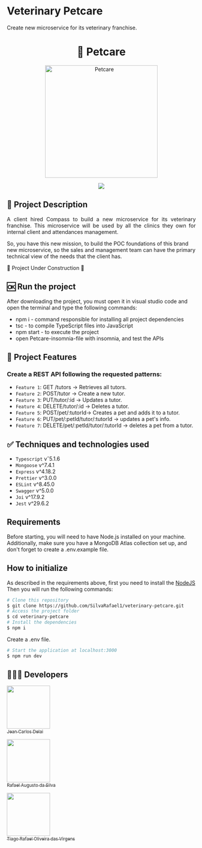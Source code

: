 # Veterinary Petcare
Create new microservice for its veterinary franchise. 

<h1 align="center"> 🐾 Petcare </h1>

<p align="center">
  <img width="300" alt="Petcare" src="https://github.com/tegerafael/veterinary/assets/37108878/f767ed11-2458-4bac-bd97-15d67053c5b3">
</p>

<p align="center">
  <img src="http://img.shields.io/static/v1?label=STATUS&message=EM%20DESENVOLVIMENTO&color=GREEN&style=for-the-badge"/>
</p>

## 📄 Project Description
<p align="justify">
A client hired Compass to build a new microservice for its veterinary franchise. This microservice will be used by all the clinics they own for internal client and attendances management.

So, you have this new mission, to build the POC foundations of this brand new microservice, so the sales and management team can have the primary technical view of the needs that the client has.
</p>

:construction: Project Under Construction :construction:

## 🆗 Run the project
After downloading the project, you must open it in visual studio code and open the terminal and type the following commands:
- npm i - command responsible for installing all project dependencies
- tsc - to compile TypeScript files into JavaScript
- npm start - to execute the project
- open Petcare-insomnia-file with insomnia, and test the APIs

## :hammer: Project Features
### Create a REST API following the requested patterns:

- `Feature 1`: GET /tutors -> Retrieves all tutors.
- `Feature 2`: POST/tutor -> Create a new tutor.
- `Feature 3`: PUT/tutor/:id -> Updates a tutor.
- `Feature 4`: DELETE/tutor/:id -> Deletes a tutor.
- `Feature 5`: POST/pet/:tutorId-> Creates a pet and adds it to a tutor.
- `Feature 6`: PUT/pet/:petId/tutor/:tutorId -> updates a pet's info.
- `Feature 7`: DELETE/pet/:petId/tutor/:tutorId -> deletes a pet from a tutor.

## ✅ Techniques and technologies used

- ``Typescript`` vˆ5.1.6
- ``Mongoose`` v^7.4.1 
- ``Express`` v^4.18.2
- ``Prettier`` v^3.0.0
- ``ESLint`` v^8.45.0
- ``Swagger`` v^5.0.0
- ``Joi`` v^17.9.2
- ``Jest`` v^29.6.2

## Requirements

Before starting, you will need to have Node.js installed on your machine. Additionally, make sure you have a MongoDB Atlas collection set up, and don't forget to create a .env.example file.

## How to initialize

As described in the requirements above, first you need to install the [NodeJS](https://nodejs.org/en/)
<br/>
Then you will run the following commands:

```bash
# Clone this repository
$ git clone https://github.com/SilvaRafael1/veterinary-petcare.git
# Access the project folder
$ cd veterinary-petcare
# Install the dependencies
$ npm i
```

Create a .env file.

```bash
# Start the application at localhost:3000
$ npm run dev
```

## 👨🏻‍💻 Developers

[<img src="https://avatars.githubusercontent.com/u/112594276?v=4" width=115><br><sub>Jean Carlos Delai</sub>](https://github.com/JeanCarlosDelai)

[<img src="https://avatars.githubusercontent.com/u/104951242?v=4" width=115><br><sub>Rafael Augusto da Silva</sub>](https://github.com/SilvaRafael1)

[<img src="https://avatars.githubusercontent.com/u/37108878?v=4" width=115><br><sub>Tiago Rafael Oliveira das Virgens</sub>](https://github.com/tegerafael)
